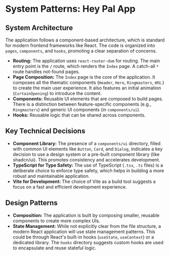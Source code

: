 # System Patterns: Hey Pal App

## System Architecture

The application follows a component-based architecture, which is standard for modern frontend frameworks like React. The code is organized into `pages`, `components`, and `hooks`, promoting a clear separation of concerns.

*   **Routing:** The application uses `react-router-dom` for routing. The main entry point is the `/` route, which renders the `Index` page. A catch-all `*` route handles not-found pages.
*   **Page Composition:** The `Index` page is the core of the application. It composes all the thematic components (`Header`, `Hero`, `Ringmasters`, etc.) to create the main user experience. It also features an initial animation (`CurtainOpening`) to introduce the content.
*   **Components:** Reusable UI elements that are composed to build pages. There is a distinction between feature-specific components (e.g., `Ringmasters`) and generic UI components (in `components/ui`).
*   **Hooks:** Reusable logic that can be shared across components.

## Key Technical Decisions

*   **Component Library:** The presence of a `components/ui` directory, filled with common UI elements like `Button`, `Card`, and `Dialog`, indicates a key decision to use a design system or a pre-built component library (like shadcn/ui). This promotes consistency and accelerates development.
*   **TypeScript for Type Safety:** The use of TypeScript (`.tsx`, `.ts` files) is a deliberate choice to enforce type safety, which helps in building a more robust and maintainable application.
*   **Vite for Development:** The choice of Vite as a build tool suggests a focus on a fast and efficient development experience.

## Design Patterns

*   **Composition:** The application is built by composing smaller, reusable components to create more complex UIs.
*   **State Management:** While not explicitly clear from the file structure, a modern React application will use state management patterns. This could be through React's built-in hooks (`useState`, `useContext`) or a dedicated library. The `hooks` directory suggests custom hooks are used to encapsulate and reuse stateful logic.
